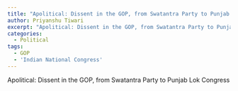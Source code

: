 ```yaml
---
title: "Apolitical: Dissent in the GOP, from Swatantra Party to Punjab Lok Congress"
author: Priyanshu Tiwari
excerpt: "Apolitical: Dissent in the GOP, from Swatantra Party to Punjab Lok Congress"
categories:
  - Political
tags:
  - GOP
  - 'Indian National Congress'
---
```


Apolitical: Dissent in the GOP, from Swatantra Party to Punjab Lok Congress